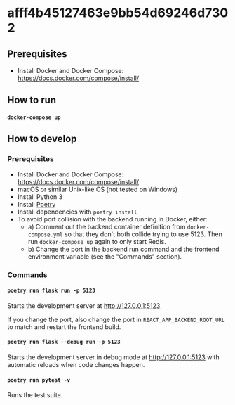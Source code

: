 # afff4b45127463e9bb54d69246d7302

## Prerequisites

- Install Docker and Docker Compose: https://docs.docker.com/compose/install/

## How to run

#### `docker-compose up`

## How to develop

### Prerequisites

- Install Docker and Docker Compose: https://docs.docker.com/compose/install/
- macOS or similar Unix-like OS (not tested on Windows)
- Install Python 3
- Install [Poetry](https://python-poetry.org/)
- Install dependencies with `poetry install`
- To avoid port collision with the backend running in Docker, either:
  - a) Comment out the backend container definition from `docker-compose.yml` so that they don't both collide trying to use 5123. Then run `docker-compose up` again to only start Redis.
  - b) Change the port in the backend run command and the frontend environment variable (see the "Commands" section).

### Commands

#### `poetry run flask run -p 5123`

Starts the development server at http://127.0.0.1:5123

If you change the port, also change the port in `REACT_APP_BACKEND_ROOT_URL` to match and restart the frontend build.

#### `poetry run flask --debug run -p 5123`

Starts the development server in debug mode at http://127.0.0.1:5123 with automatic reloads when code changes happen.

#### `poetry run pytest -v`

Runs the test suite.
